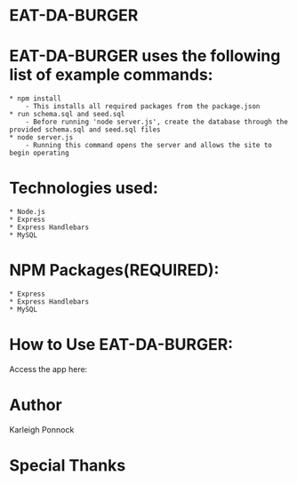 
# EAT-DA-BURGER 


# EAT-DA-BURGER uses the following list of example commands:
    * npm install 
        - This installs all required packages from the package.json
    * run schema.sql and seed.sql
        - Before running 'node server.js', create the database through the provided schema.sql and seed.sql files
    * node server.js
        - Running this command opens the server and allows the site to begin operating

# Technologies used:
    * Node.js
    * Express
    * Express Handlebars
    * MySQL

# NPM Packages(REQUIRED):
    * Express
    * Express Handlebars
    * MySQL

# How to Use EAT-DA-BURGER:


Access the app here: 

# Author
Karleigh Ponnock

# Special Thanks
